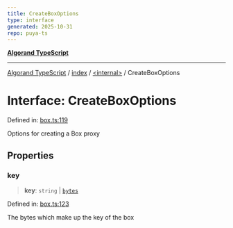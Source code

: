 ```yaml
---
title: CreateBoxOptions
type: interface
generated: 2025-10-31
repo: puya-ts
---
```

[**Algorand TypeScript**](../../../README.md)

***

[Algorand TypeScript](../../../modules.md) / [index](../../README.md) / [\<internal\>](../README.md) / CreateBoxOptions

# Interface: CreateBoxOptions

Defined in: [box.ts:119](https://github.com/algorandfoundation/puya-ts/blob/main/packages/algo-ts/src/box.ts#L119)

Options for creating a Box proxy

## Properties

### key

> **key**: `string` \| [`bytes`](../../type-aliases/bytes.md)

Defined in: [box.ts:123](https://github.com/algorandfoundation/puya-ts/blob/main/packages/algo-ts/src/box.ts#L123)

The bytes which make up the key of the box
